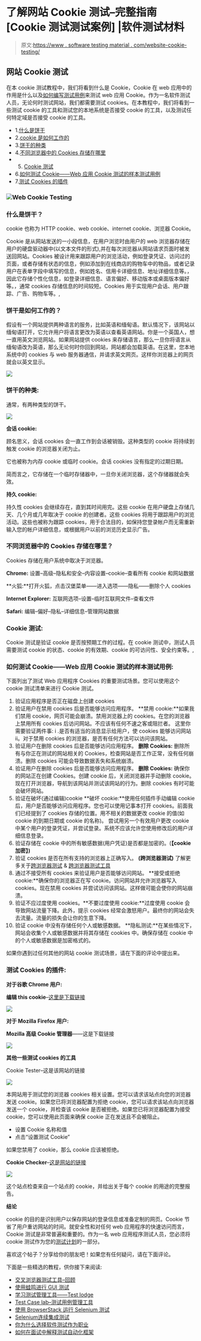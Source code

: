 # 了解网站 Cookie 测试–完整指南[Cookie 测试测试案例] |软件测试材料

> 原文:[https://www . software testing material . com/website-cookie-testing/](https://www.softwaretestingmaterial.com/website-cookie-testing/)

## 网站 Cookie 测试

在本 cookie 测试教程中，我们将看到什么是 Cookie，Cookie 在 web 应用中的作用是什么以及[如何编写测试用例](https://www.softwaretestingmaterial.com/test-case-template-with-explanation/)来测试 web 应用 Cookie。作为一名软件测试人员，无论何时测试网站，我们都需要测试 cookies。在本教程中，我们将看到一些测试 cookie 的工具和测试您的本地系统是否接受 cookie 的工具，以及测试任何特定域是否接受 cookie 的工具。

*   1.[什么是饼干](/website-cookie-testing/#What-is-a-Cookie)
*   2.[cookie 是如何工作的](/website-cookie-testing/#How-do-Cookies-work)
*   3.[饼干的种类](/website-cookie-testing/#Types-of-Cookies)
*   4.[不同浏览器中的 Cookies 存储在哪里](/website-cookie-testing/#Where-Are-Cookies-Stored-In-Different-Browsers)
*   5. [Cookie 测试](/website-cookie-testing/#Cookie-Testing)
*   6.[如何测试 Cookie——Web 应用 Cookie 测试的样本测试用例](/website-cookie-testing/#How-to-test-Cookies-Sample-Test-Cases-for-Web-Application-Cookie-Testing)
*   7.[测试 Cookies 的插件](/website-cookie-testing/#Plugins-To-Test-Cookies)

### ![Web Cookie Testing](img/af1a142cb80ab95174486d1edb2186ff.png)

### 什么是饼干？

cookie 也称为 HTTP cookie、web cookie、internet cookie、浏览器 Cookie。

Cookie 是从网站发送的一小段信息，在用户浏览时由用户的 web 浏览器存储在用户的硬盘驱动器中(以文本文件的形式),并在每次浏览器从网站请求页面时被发送回网站。Cookies 被设计用来跟踪用户的浏览活动，例如登录凭证、访问过的页面，或者存储有状态的信息，例如添加到在线商店的购物车中的物品，或者记录用户在表单字段中填写的信息，例如姓名、信用卡详细信息、地址详细信息等。，因此它存储个性化信息，如登录详细信息、语言偏好、移动版本或桌面版本偏好等。，通常 cookies 存储信息的时间较短。Cookies 用于实现用户会话、用户跟踪、广告、购物车等。,

### 饼干是如何工作的？

假设有一个网站提供两种语言的服务，比如英语和缅甸语。默认情况下，该网站以缅甸语打开，它允许用户将语言更改为英语以查看英语网站。你是一个英国人，想一直用英文浏览网站。如果网站提供 cookies 来存储语言，那么一旦你将语言从缅甸语改为英语，那么无论何时你回到网站，网站都会加载英语。在这里，您本地系统中的 cookies 与 web 服务器通信，并请求英文网页。这样你浏览器上的网页就会以英文显示。

![](img/0aca878b47c59c78beb7f2924ab42338.png)

### **饼干的种类:**

通常，有两种类型的饼干。

![](img/18c3790c074a7beb862df1aebeeafa09.png)

**会话 cookie:**

顾名思义，会话 cookies 会一直工作到会话被销毁。这种类型的 cookie 将持续到触发 cookie 的浏览器关闭为止。

它也被称为内存 cookie 或临时 cookie。会话 cookies 没有指定的过期日期。

简而言之，它存储在一个临时存储器中，一旦你关闭浏览器，这个存储器就会失效。

**持久 cookie:**

持久性 cookies 会继续存在，直到其时间用完。这些 cookie 在用户硬盘上存储几天、几个月或几年取决于 cookie 的创建者。这些 cookies 将用于跟踪用户的浏览活动。这些也被称为跟踪 cookies，用于合法目的，如保持您登录帐户而无需重新输入您的帐户详细信息，或根据用户以前的浏览历史显示广告。

### 不同浏览器中的 Cookies 存储在哪里？

Cookies 存储在用户系统中取决于浏览器。

**Chrome:** 设置–高级–隐私和安全–内容设置–cookie–查看所有 cookie 和网站数据

**火狐:**打开火狐，点击汉堡菜单——进入选项——隐私——删除个人 cookies

**Internet Explorer:** 互联网选项–设置–临时互联网文件–查看文件

**Safari:** 编辑–偏好–隐私–详细信息–管理网站数据

### **Cookie 测试:**

Cookie 测试是验证 cookie 是否按预期工作的过程。在 cookie 测试中，测试人员需要测试 cookie 的状态、cookie 的有效期、cookie 的可访问性、安全约束等。,

### **如何测试 Cookie——Web 应用 Cookie 测试的样本测试用例:**

下面列出了测试 Web 应用程序 Cookies 的重要测试场景。您可以使用这个 cookie 测试清单来进行 Cookie 测试。

1.  验证应用程序是否正在磁盘上创建 cookies
2.  验证用户在禁用 cookies 后是否能够访问应用程序。
    **禁用 cookie:**如果我们禁用 cookie，网页可能会崩溃。禁用浏览器上的 cookies。在您的浏览器上禁用所有 cookies 后访问网站。不应该有任何不速之客或阻拦者。
    这里你需要验证两件事:
    i .是否有适当的消息显示给用户，使 cookies 能够访问网站
    ii。对于禁用 cookies 的浏览器，是否有任何方法可以访问该网站。
3.  验证用户在删除 cookies 后是否能够访问应用程序。
    **删除 Cookies:** 删除所有与你正在测试的网站相关的 Cookies，检查网站是否工作正常，没有任何崩溃。删除 cookies 可能会导致数据丢失和系统崩溃。
4.  验证用户在删除 cookies 后是否能够访问应用程序。
    **删除 Cookies:** 确保你的网站正在创建 Cookies。创建 cookie 后，关闭浏览器并手动删除 cookie。现在打开浏览器，导航到该网站并测试该网站的行为。删除 cookies 有时可能会破坏网站。
5.  验证在破坏(通过编辑)cookie
    **破坏 cookie:**使用任何插件手动编辑 cookie 后，用户是否能够访问应用程序。您也可以使用记事本打开 cookies。前面我们已经提到了 cookies 存储的位置。用不相关的数据更改 cookie 的值(如 cookie 的到期日期或 cookie 的名称)。
    尝试用另一个有效用户更改 cookie 中某个用户的登录凭证，并尝试登录。系统不应该允许您使用修改后的用户详细信息登录。
6.  验证存储在 cookie 中的所有敏感数据(用户凭证)是否都是加密的。(****【cookie 加密】)**** 
7.  验证 cookies 是否在所有支持的浏览器上正确写入。 ******(跨浏览器测试)****** 了解更多关于[跨浏览器测试](https://www.softwaretestingmaterial.com/what-is-cross-browser-testing/) & [跨浏览器测试工具](https://www.softwaretestingmaterial.com/cross-browser-testing-using-crossbrowsertesting-tool/)
8.  通过不接受所有 cookies 来验证用户是否能够访问网站。
    **接受或拒绝 cookie:**确保你的浏览器正在写 cookie。访问网站并允许浏览器写入 cookies。现在禁用 cookies 并尝试访问该网站。这样做可能会使你的网站崩溃。
9.  验证不应过度使用 cookies。**不要过度使用 cookie:**过度使用 cookie 会导致网站流量下降。此外，提示 cookies 经常会激怒用户。最终你的网站会失去流量。流量的损失会让你的生意下降。
10.  验证 cookie 中没有存储任何个人或敏感数据。
    **隐私测试:**在某些情况下，网站会收集个人或敏感数据并将其存储在 cookies 中。确保存储在 cookie 中的个人或敏感数据是加密格式的。

如果你遇到过任何其他的网站 cookie 测试场景，请在下面的评论中提出来。

### **测试 Cookies 的插件:**

**对于谷歌 Chrome 用户:**

**编辑 this cookie**–[这里是下载链接](https://chrome.google.com/webstore/detail/editthiscookie/fngmhnnpilhplaeedifhccceomclgfbg?hl=en)

![](img/b82dfd7da76f0e9873487e354428e0d6.png)

**对于 Mozilla Firefox 用户:**

**Mozilla 高级 Cookie 管理器**——这是下载链接

![](img/bfa01acded14a21cced9a05a080dc015.png)

**其他一些测试 cookies 的工具**

Cookie Tester–这是该网站的链接

![](img/a91aec99b4f4909875ac98c7f87fc3e2.png)

本网站用于测试您的浏览器 cookies 相关设置。您可以请求该站点向您的浏览器发送 cookie。如果您已将浏览器配置为拒绝 cookie，您可以请求该站点向浏览器发送一个 cookie，并检查该 cookie 是否被拒绝。如果您已将浏览器配置为接受 cookie，您可以使用此页面来确保 cookie 正在发送且不会被阻止。

*   设置 Cookie 名称和值
*   点击“设置测试 Cookie”

如果您禁用了 cookie，那么 cookie 应该被拒绝。

**Cookie Checker**–[这是网站的链接](https://www.cookie-checker.com/)

![](img/a02f08f10ee1e0384317fb16c6ad66a5.png)

这个站点检查来自一个站点的 cookie，并给出关于每个 cookie 的用途的完整报告。

**结论**

cookie 的目的是识别用户以保存网站的登录信息或准备定制的网页。Cookie 节省了用户重访网站的时间。就安全性和对任何 web 应用程序的快速访问而言，Cookie 测试是非常普遍和重要的。作为一名 web 应用程序测试人员，您必须将 cookie 测试作为您的[测试计划](https://www.softwaretestingmaterial.com/test-plan-template/)的一部分。

喜欢这个帖子？分享给你的朋友吧！如果您有任何疑问，请在下面评论。

下面是一些精选的教程，供你接下来阅读:

*   [交叉浏览器测试工具–回顾](https://www.softwaretestingmaterial.com/cross-browser-testing-using-crossbrowsertesting-tool/)
*   [使用蛙鸣进行 GUI 测试](https://www.softwaretestingmaterial.com/froglogic-squish-gui-automation-tool/)
*   [学习测试管理工具——Test lodge](https://www.softwaretestingmaterial.com/testlodge-test-management-tool-tutorial/)
*   [Test Case lab–测试用例管理工具](https://www.softwaretestingmaterial.com/testcaselab-test-case-management-tool/)
*   [使用 BrowserStack 运行 Selenium 测试](https://www.softwaretestingmaterial.com/run-selenium-tests-on-browserstack/)
*   [Selenium连续集成测试](https://www.softwaretestingmaterial.com/selenium-continuous-integration/)
*   [你为什么选择软件测试作为职业](https://www.softwaretestingmaterial.com/choose-software-testing-as-a-career/)
*   [如何在面试中解释测试自动化框架](https://www.softwaretestingmaterial.com/explain-test-automation-framework/)